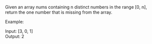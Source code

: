 Given an array nums containing n distinct numbers in the range [0, n], return the one number that is missing from the array.

Example:

Input: [3, 0, 1]  
Output: 2
